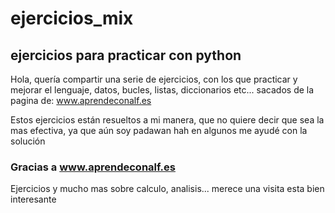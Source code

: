 # ejercicios_mix
## ejercicios para practicar con python

Hola, 
quería compartir una serie de ejercicios, con los que practicar y mejorar el lenguaje, 
datos, bucles, listas, diccionarios etc... 
sacados de la pagina de: www.aprendeconalf.es

Estos ejercicios están resueltos a mi manera, que no quiere decir que sea la mas efectiva, ya que aún soy padawan hah
en algunos me ayudé con la solución

### Gracias a www.aprendeconalf.es
Ejercicios y mucho mas sobre calculo, analisis... 
merece una visita esta bien interesante 
